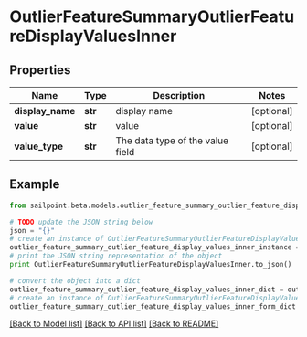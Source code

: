 # OutlierFeatureSummaryOutlierFeatureDisplayValuesInner


## Properties

Name | Type | Description | Notes
------------ | ------------- | ------------- | -------------
**display_name** | **str** | display name | [optional] 
**value** | **str** | value | [optional] 
**value_type** | **str** | The data type of the value field | [optional] 

## Example

```python
from sailpoint.beta.models.outlier_feature_summary_outlier_feature_display_values_inner import OutlierFeatureSummaryOutlierFeatureDisplayValuesInner

# TODO update the JSON string below
json = "{}"
# create an instance of OutlierFeatureSummaryOutlierFeatureDisplayValuesInner from a JSON string
outlier_feature_summary_outlier_feature_display_values_inner_instance = OutlierFeatureSummaryOutlierFeatureDisplayValuesInner.from_json(json)
# print the JSON string representation of the object
print OutlierFeatureSummaryOutlierFeatureDisplayValuesInner.to_json()

# convert the object into a dict
outlier_feature_summary_outlier_feature_display_values_inner_dict = outlier_feature_summary_outlier_feature_display_values_inner_instance.to_dict()
# create an instance of OutlierFeatureSummaryOutlierFeatureDisplayValuesInner from a dict
outlier_feature_summary_outlier_feature_display_values_inner_form_dict = outlier_feature_summary_outlier_feature_display_values_inner.from_dict(outlier_feature_summary_outlier_feature_display_values_inner_dict)
```
[[Back to Model list]](../README.md#documentation-for-models) [[Back to API list]](../README.md#documentation-for-api-endpoints) [[Back to README]](../README.md)


